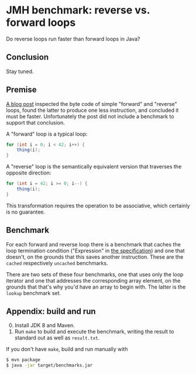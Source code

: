 # JMH benchmark: reverse vs. forward loops

Do reverse loops run faster than forward loops in Java?

## Conclusion

Stay tuned.

## Premise

[A blog post][blog] inspected the byte code of simple "forward" and "reverse"
loops, found the latter to produce one less instruction, and concluded it must
be faster. Unfortunately the post did not include a benchmark to support that
conclusion.

A "forward" loop is a typical loop:

```java
for (int i = 0; i < 42; i++) {
    thing(i);
}
```

A "reverse" loop is the semantically equivalent version that traverses
the opposite direction:

```java
for (int i = 42; i >= 0; i--) {
    thing(i);
}
```

This transformation requires the operation to be associative, which certainly
is no guarantee.

## Benchmark

For each forward and reverse loop there is a benchmark that caches the loop
termination condition ("Expression" in [the specification][spec]) and one that
doesn't, on the grounds that this saves another instruction. These are the
`cached` respectively `uncached` benchmarks.

There are two sets of these four benchmarks, one that uses only the loop
iterator and one that addresses the corresponding array element, on the grounds
that that's why you'd have an array to begin with. The latter is the `lookup`
benchmark set.

## Appendix: build and run

0. Install JDK 8 and Maven.
0. Run `make` to build and execute the benchmark, writing the result to standard out as well as `result.txt`.

If you don't have `make`, build and run manually with

```sh
$ mvn package
$ java -jar target/benchmarks.jar
```

[blog]: https://medium.com/@TravCav/why-reverse-loops-are-faster-a09d65473006
[spec]: https://docs.oracle.com/javase/specs/jls/se7/html/jls-14.html#jls-14.14
